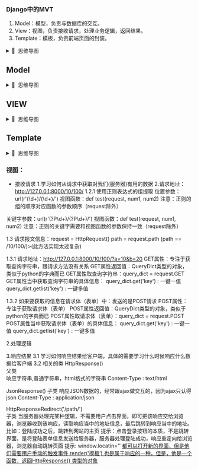 ### Django中的MVT

1. Model：模型，负责与数据库的交互。
2. View：视图，负责接收请求，处理业务逻辑，返回结果。
3. Template：模板，负责前端页面的封装。

<details>
<summary>📌&nbsp;&nbsp;思维导图</summary>
</br>

![MVT](/Note/Django/res/MVT.png)
</details>

## Model

<details>
<summary>📌&nbsp;&nbsp;思维导图</summary>
</br>

![Model](/Note/Django/res/Model.png)
</details>

## VIEW

<details>
<summary>📌&nbsp;&nbsp;思维导图</summary>
</br>

![View](/Note/Django/res/View.png)
</details>

## Template

<details>
<summary>📌&nbsp;&nbsp;思维导图</summary>
</br>

![Template](/Note/Django/res/Template.png)
</details>

### 视图：

- 接收请求
  1.学习如何从请求中获取对我们(服务器)有用的数据
  2.请求地址：http://127.0.0.1:8000/10/100/
  1.2.1 使用正则表达式的组提取
  		位置参数：url(r'(\d+)/(\d+)/')
  		视图函数：def test(request, num1, num2)
  		注意：正则的组的顺序对应函数的参数顺序（request除外）

关键字参数：url(r'(?P<num1>\d+)/(?P<num2>\d+)/')
			视图函数：def test(request, num1, num2)
			注意：正则的关键字需要和视图函数的参数保持一致（request除外）
	

1.3 请求报文信息：request = HttpRequest()
		path = request.path (path == /10/100/)>(此方法实现太过复杂)
	
1.3.1 请求地址：http://127.0.0.1:8000/10/100/?a=10&b=20
			GET属性：专注于获取查询字符串，跟请求方法没有关系
			GET属性返回值：QueryDict类型的对象，类似于python的字典而已
			GET属性取查询字符串：query_dict = request.GET
			GET属性当中获取查询字符串的具体信息：
				query_dict.get('key') : 一键一值
				query_dict.getlist('key') : 一键多值
	
1.3.2 如果要获取的信息在请求体（表单）中：发送的是POST请求
			POST属性：专注于获取请求体（表单）
			POST属性返回值：QueryDict类型的对象，类似于python的字典而已
			POST属性取请求体（表单）：query_dict = request.POST
			POST属性当中获取请求体（表单）的具体信息：
				query_dict.get('key') : 一键一值
				query_dict.getlist('key') : 一键多值

2.处理逻辑

3.响应结果
3.1 学习如何响应结果给客户端，具体的需要学习什么时候响应什么数据给客户端
3.2 相关的类
HttpResponse()   		
父类   
响应字符串,普通字符串，html格式的字符串
Content-Type : text/html
		
JsonResponse()
子类
响应JSON数据的，经常跟ajax做交互的，因为ajax只认得json
Content-Type : application/json

HttpResponseRedirect('/path/')  
子类
当服务器处理完某种逻辑，不需要用户点击界面，即可把该响应交给浏览器，浏览器收到该响应，读取响应当中的地址信息，最后跳转到响应当中的地址。
比如：登陆成功之后，跳转到网站的主页
提示：点击登录按钮的本质，不是跳转界面，是将登陆表单信息发送给服务器，服务器处理登陆成功，响应重定向给浏览器，浏览器自动跳转页面
提示: window.locatin=''  <a href=''> 都可以打开新的界面，但是他们需要用户手动的触发事件
render(‘模板’) 也是属于响应的一种，但是，他是一个函数，返回HttpResponse() 类型的对象
